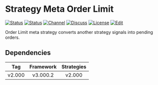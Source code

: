 # Strategy Meta Order Limit

[![Status][gha-image-check-master]][gha-link-check-master]
[![Status][gha-image-compile-master]][gha-link-compile-master]
[![Channel][tg-channel-image]][tg-channel-link]
[![Discuss][gh-discuss-badge]][gh-discuss-link]
[![License][license-image]][license-link]
[![Edit][gh-edit-badge]][gh-edit-link]

Order Limit meta strategy converts another strategy signals into pending orders.

## Dependencies

| Tag      | Framework | Strategies |
|:--------:|:---------:|:----------:|
| v2.000   | v3.000.2  | v2.000     |

<!-- Named links -->

[gh-discuss-badge]: https://img.shields.io/badge/Discussions-Q&A-blue.svg?logo=github
[gh-discuss-link]: https://github.com/EA31337/EA31337-Strategies/discussions

[gh-edit-badge]: https://img.shields.io/badge/GitHub-edit-purple.svg?logo=github
[gh-edit-link]: https://github.dev/EA31337/Strategy-Meta_Order_Limit

[gha-link-check-master]: https://github.com/EA31337/Strategy-Meta_Order_Limit/actions?query=workflow:Check+branch%3Amaster
[gha-image-check-master]: https://github.com/EA31337/Strategy-Meta_Order_Limit/workflows/Check/badge.svg?branch=master
[gha-link-compile-master]: https://github.com/EA31337/Strategy-Meta_Order_Limit/actions?query=workflow:Compile+branch%3Amaster
[gha-image-compile-master]: https://github.com/EA31337/Strategy-Meta_Order_Limit/workflows/Compile/badge.svg?branch=master

[tg-channel-image]: https://img.shields.io/badge/Telegram-join-0088CC.svg?logo=telegram
[tg-channel-link]: https://t.me/EA31337

[license-image]: https://img.shields.io/github/license/EA31337/EA31337-Strategies.svg
[license-link]: https://tldrlegal.com/license/gnu-general-public-license-v3-(gpl-3)

